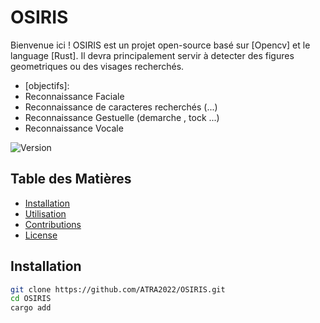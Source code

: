 # OSIRIS
Bienvenue ici !
OSIRIS est un projet open-source basé sur [Opencv] et le language [Rust].
Il devra principalement servir à detecter des figures geometriques ou des visages recherchés.
- [objectifs]:
- Reconnaissance Faciale
- Reconnaissance de caracteres recherchés (...)
- Reconnaissance Gestuelle (demarche , tock ...)
- Reconnaissance Vocale


![Version](https://img.shields.io/badge/version-1.0.0-blue)

## Table des Matières
- [Installation](#installation)
- [Utilisation](#utilisation)
- [Contributions](#contributions)
- [License](#license)

## Installation
```bash
git clone https://github.com/ATRA2022/OSIRIS.git
cd OSIRIS
cargo add